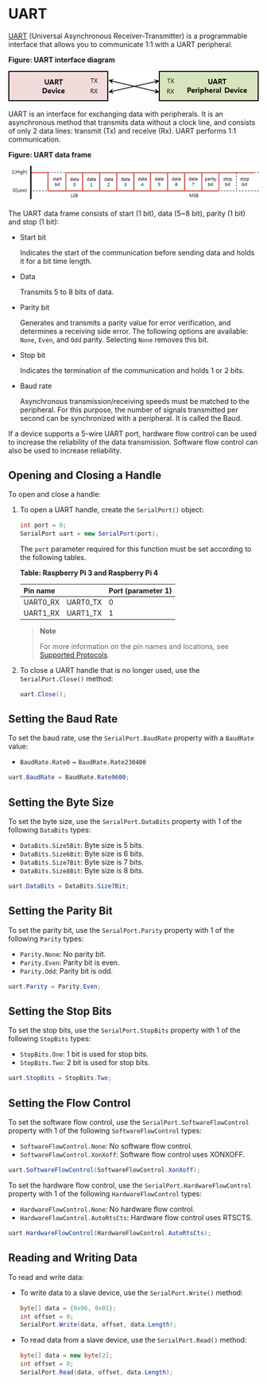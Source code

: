 # UART

[UART](https://en.wikipedia.org/wiki/Universal_asynchronous_receiver-transmitter) (Universal Asynchronous Receiver-Transmitter) is a programmable interface that allows you to communicate 1:1 with a UART peripheral.

**Figure: UART interface diagram**

![UART interface diagram](media/peri_api_uart_diagram.png)

UART is an interface for exchanging data with peripherals. It is an asynchronous method that transmits data without a clock line, and consists of only 2 data lines: transmit (Tx) and receive (Rx). UART performs 1:1 communication.

**Figure: UART data frame**

![UART data frame](media/peri_api_uart_data.png)

The UART data frame consists of start (1 bit), data (5\~8 bit), parity (1 bit) and stop (1 bit):

-   Start bit

    Indicates the start of the communication before sending data and holds it for a bit time length.

-   Data

    Transmits 5 to 8 bits of data.

-   Parity bit

    Generates and transmits a parity value for error verification, and determines a receiving side error. The following options are available: `None`, `Even`, and `Odd` parity. Selecting `None` removes this bit.

-   Stop bit

    Indicates the termination of the communication and holds 1 or 2 bits.

-   Baud rate

    Asynchronous transmission/receiving speeds must be matched to the peripheral. For this purpose, the number of signals transmitted per second can be synchronized with a peripheral. It is called the Baud.

If a device supports a 5-wire UART port, hardware flow control can be used to increase the reliability of the data transmission. Software flow control can also be used to increase reliability.

## Opening and Closing a Handle

To open and close a handle:

1.  To open a UART handle, create the `SerialPort()` object:

    ```csharp
    int port = 0;
    SerialPort uart = new SerialPort(port);
    ```

    The `port` parameter required for this function must be set according to the following tables.

    **Table: Raspberry Pi 3 and Raspberry Pi 4**

    | Pin name | | Port (parameter 1) |
    | -------- | ---------| ---- |
    | UART0_RX | UART0_TX | 0    |
    | UART1_RX | UART1_TX | 1    |


    > **Note**
    >
    > For more information on the pin names and locations, see [Supported Protocols](peripheral.md#protocol).

2.  To close a UART handle that is no longer used, use the `SerialPort.Close()` method:

    ```csharp
    uart.Close();
    ```

## Setting the Baud Rate

To set the baud rate, use the `SerialPort.BaudRate` property with a `BaudRate` value:

-   `BaudRate.Rate0` \~ `BaudRate.Rate230400`

```csharp
uart.BaudRate = BaudRate.Rate9600;
```

## Setting the Byte Size

To set the byte size, use the `SerialPort.DataBits` property with 1 of the following `DataBits` types:

-   `DataBits.Size5Bit`: Byte size is 5 bits.
-   `DataBits.Size6Bit`: Byte size is 6 bits.
-   `DataBits.Size7Bit`: Byte size is 7 bits.
-   `DataBits.Size8Bit`: Byte size is 8 bits.

```csharp
uart.DataBits = DataBits.Size7Bit;
```

## Setting the Parity Bit

To set the parity bit, use the `SerialPort.Parity` property with 1 of the following `Parity` types:

-   `Parity.None`: No parity bit.
-   `Parity.Even`: Parity bit is even.
-   `Parity.Odd`: Parity bit is odd.

```csharp
uart.Parity = Parity.Even;
```

## Setting the Stop Bits

To set the stop bits, use the `SerialPort.StopBits` property with 1 of the following `StopBits` types:

-   `StopBits.One`: 1 bit is used for stop bits.
-   `StopBits.Two`: 2 bit is used for stop bits.

```csharp
uart.StopBits = StopBits.Two;
```

## Setting the Flow Control

To set the software flow control, use the `SerialPort.SoftwareFlowControl` property with 1 of the following `SoftwareFlowControl` types:

-   `SoftwareFlowControl.None`: No software flow control.
-   `SoftwareFlowControl.XonXoff`: Software flow control uses XONXOFF.

```csharp
uart.SoftwareFlowControl(SoftwareFlowControl.XonXoff);
```

To set the hardware flow control, use the `SerialPort.HardwareFlowControl` property with 1 of the following `HardwareFlowControl` types:
-   `HardwareFlowControl.None`: No hardware flow control.
-   `HardwareFlowControl.AutoRtsCts`: Hardware flow control uses RTSCTS.

```csharp
uart.HardwareFlowControl(HardwareFlowControl.AutoRtsCts);
```

## Reading and Writing Data

To read and write data:

-   To write data to a slave device, use the `SerialPort.Write()` method:

    ```csharp
    byte[] data = {0x06, 0x01};
    int offset = 0;
    SerialPort.Write(data, offset, data.Length);
    ```

-   To read data from a slave device, use the `SerialPort.Read()` method:

    ```csharp
    byte[] data = new byte[2];
    int offset = 0;
    SerialPort.Read(data, offset, data.Length);
    ```
